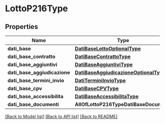 # LottoP216Type

## Properties
Name | Type | Description | Notes
------------ | ------------- | ------------- | -------------
**dati_base** | [**DatiBaseLottoOptionalType**](DatiBaseLottoOptionalType.md) |  | [optional] 
**dati_base_contratto** | [**DatiBaseContrattoType**](DatiBaseContrattoType.md) |  | [optional] 
**dati_base_aggiuntivi** | [**DatiBaseAggiuntiviType**](DatiBaseAggiuntiviType.md) |  | [optional] 
**dati_base_aggiudicazione** | [**DatiBaseAggiudicazioneOptionalType**](DatiBaseAggiudicazioneOptionalType.md) |  | [optional] 
**dati_base_termini_invio** | [**DatiTerminiInvioType**](DatiTerminiInvioType.md) |  | [optional] 
**dati_base_cpv** | [**DatiBaseCPVType**](DatiBaseCPVType.md) |  | [optional] 
**dati_base_accessibilita** | [**DatiBaseAccessibilitaType**](DatiBaseAccessibilitaType.md) |  | [optional] 
**dati_base_documenti** | **AllOfLottoP216TypeDatiBaseDocumenti** |  | [optional] 

[[Back to Model list]](../README.md#documentation-for-models) [[Back to API list]](../README.md#documentation-for-api-endpoints) [[Back to README]](../README.md)

